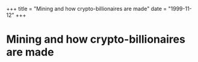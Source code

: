 +++
title = "Mining and how crypto-billionaires are made"
date = "1999-11-12"
+++



# Mining and how crypto-billionaires are made

<nft-card contractAddress="0x495f947276749ce646f68ac8c248420045cb7b5e" tokenId="21217790705324758101175761062786421039733409879261131814667265898690788720641"> </nft-card> <script src="https://unpkg.com/embeddable-nfts/dist/nft-card.min.js"></script>
